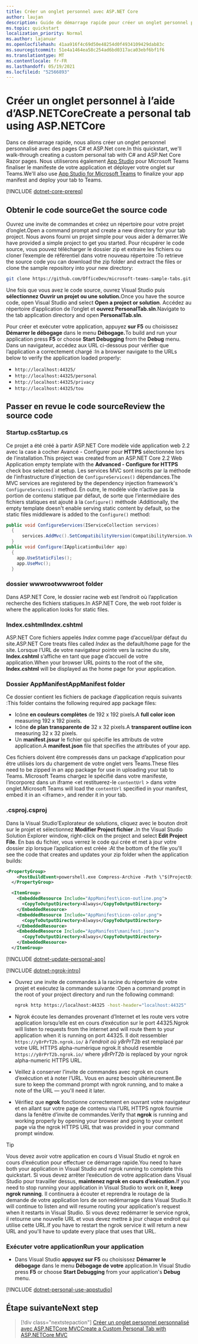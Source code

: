 ```yaml
---
title: Créer un onglet personnel avec ASP.NET Core
author: laujan
description: Guide de démarrage rapide pour créer un onglet personnel personnalisé avec ASP.NET Core.
ms.topic: quickstart
localization_priority: Normal
ms.author: lajanuar
ms.openlocfilehash: 41aa916f4c69d50e48254d0f4934109429dab83c
ms.sourcegitcommit: 51e4a1464ea58c254ad6bd0317aca03ebf6bf1f6
ms.translationtype: MT
ms.contentlocale: fr-FR
ms.lasthandoff: 05/19/2021
ms.locfileid: "52566893"
---
```

# <a name="create-a-personal-tab-using-aspnetcore"></a><span data-ttu-id="ceacb-103">Créer un onglet personnel à l’aide d’ASP.NETCore</span><span class="sxs-lookup"><span data-stu-id="ceacb-103">Create a personal tab using ASP.NETCore</span></span>

<span data-ttu-id="ceacb-104">Dans ce démarrage rapide, nous allons créer un onglet personnel personnalisé avec des pages C# et ASP.Net core.</span><span class="sxs-lookup"><span data-stu-id="ceacb-104">In this quickstart, we'll walk-through creating a custom personal tab with C# and ASP.Net Core Razor pages.</span></span> <span data-ttu-id="ceacb-105">Nous utiliserons également [App Studio](~/concepts/build-and-test/app-studio-overview.md) pour Microsoft Teams finaliser le manifeste de votre application et déployer votre onglet sur Teams.</span><span class="sxs-lookup"><span data-stu-id="ceacb-105">We'll also use [App Studio for Microsoft Teams](~/concepts/build-and-test/app-studio-overview.md) to finalize your app manifest and deploy your tab to Teams.</span></span>

[!INCLUDE [dotnet-core-prereq](~/includes/tabs/dotnet-core-prereq.md)]

## <a name="get-the-source-code"></a><span data-ttu-id="ceacb-106">Obtenir le code source</span><span class="sxs-lookup"><span data-stu-id="ceacb-106">Get the source code</span></span>

<span data-ttu-id="ceacb-107">Ouvrez une invite de commandes et créez un répertoire pour votre projet d’onglet.</span><span class="sxs-lookup"><span data-stu-id="ceacb-107">Open a command prompt and create a new directory for your tab project.</span></span> <span data-ttu-id="ceacb-108">Nous avons fourni un projet simple pour vous aider à démarrer.</span><span class="sxs-lookup"><span data-stu-id="ceacb-108">We have provided a simple project to get you started.</span></span> <span data-ttu-id="ceacb-109">Pour récupérer le code source, vous pouvez télécharger le dossier zip et extraire les fichiers ou cloner l’exemple de référentiel dans votre nouveau répertoire :</span><span class="sxs-lookup"><span data-stu-id="ceacb-109">To retrieve the source code you can download the zip folder and extract the files or clone the sample repository into your new directory:</span></span>

```bash
git clone https://github.com/OfficeDev/microsoft-teams-sample-tabs.git
```

<span data-ttu-id="ceacb-110">Une fois que vous avez le code source, ouvrez Visual Studio puis **sélectionnez Ouvrir un projet ou une solution.**</span><span class="sxs-lookup"><span data-stu-id="ceacb-110">Once you have the source code, open Visual Studio and select **Open a project or solution**.</span></span> <span data-ttu-id="ceacb-111">Accédez au répertoire d’application de l’onglet et **ouvrez PersonalTab.sln**.</span><span class="sxs-lookup"><span data-stu-id="ceacb-111">Navigate to the tab application directory and open **PersonalTab.sln**.</span></span>

<span data-ttu-id="ceacb-112">Pour créer et exécuter votre application, appuyez **sur F5** ou choisissez **Démarrer le débogage** dans le menu **Débogage.**</span><span class="sxs-lookup"><span data-stu-id="ceacb-112">To build and run your application press **F5** or choose **Start Debugging** from the **Debug** menu.</span></span> <span data-ttu-id="ceacb-113">Dans un navigateur, accédez aux URL ci-dessous pour vérifier que l’application a correctement chargé :</span><span class="sxs-lookup"><span data-stu-id="ceacb-113">In a browser navigate to the URLs below to verify the application loaded properly:</span></span>

- `http://localhost:44325/`
- `http://localhost:44325/personal`
- `http://localhost:44325/privacy`
- `http://localhost:44325/tou`

## <a name="review-the-source-code"></a><span data-ttu-id="ceacb-114">Passer en revue le code source</span><span class="sxs-lookup"><span data-stu-id="ceacb-114">Review the source code</span></span>

### <a name="startupcs"></a><span data-ttu-id="ceacb-115">Startup.cs</span><span class="sxs-lookup"><span data-stu-id="ceacb-115">Startup.cs</span></span>

<span data-ttu-id="ceacb-116">Ce projet a été créé à partir ASP.NET Core modèle vide application web 2.2 avec la case à cocher Avancé - Configurer pour **HTTPS** sélectionnée lors de l’installation.</span><span class="sxs-lookup"><span data-stu-id="ceacb-116">This project was created from an ASP.NET Core 2.2 Web Application empty template with the **Advanced - Configure for HTTPS** check box selected at setup.</span></span> <span data-ttu-id="ceacb-117">Les services MVC sont inscrits par la méthode de l’infrastructure d’injection de `ConfigureServices()` dépendances.</span><span class="sxs-lookup"><span data-stu-id="ceacb-117">The MVC services are registered by the dependency injection framework's `ConfigureServices()` method.</span></span> <span data-ttu-id="ceacb-118">En outre, le modèle vide n’active pas la portion de contenu statique par défaut, de sorte que l’intermédiaire des fichiers statiques est ajouté à la `Configure()` méthode :</span><span class="sxs-lookup"><span data-stu-id="ceacb-118">Additionally, the empty template doesn't enable serving static content by default, so the static files middleware is added to the `Configure()` method:</span></span>

```csharp
public void ConfigureServices(IServiceCollection services)
  {
      services.AddMvc().SetCompatibilityVersion(CompatibilityVersion.Version_2_2);
  }
public void Configure(IApplicationBuilder app)
  {
    app.UseStaticFiles();
    app.UseMvc();
  }
```

### <a name="wwwroot-folder"></a><span data-ttu-id="ceacb-119">dossier wwwroot</span><span class="sxs-lookup"><span data-stu-id="ceacb-119">wwwroot folder</span></span>

<span data-ttu-id="ceacb-120">Dans ASP.NET Core, le dossier racine web est l’endroit où l’application recherche des fichiers statiques.</span><span class="sxs-lookup"><span data-stu-id="ceacb-120">In ASP.NET Core, the web root folder is where the application looks for static files.</span></span>

### <a name="indexcshtml"></a><span data-ttu-id="ceacb-121">Index.cshtml</span><span class="sxs-lookup"><span data-stu-id="ceacb-121">Index.cshtml</span></span>

<span data-ttu-id="ceacb-122">ASP.NET Core fichiers appelés *Index* comme page d’accueil/par défaut du site.</span><span class="sxs-lookup"><span data-stu-id="ceacb-122">ASP.NET Core treats files called *Index* as the default/home page for the site.</span></span> <span data-ttu-id="ceacb-123">Lorsque l’URL de votre navigateur pointe vers la racine du site, **Index.cshtml** s’affiche en tant que page d’accueil de votre application.</span><span class="sxs-lookup"><span data-stu-id="ceacb-123">When your browser URL points to the root of the site, **Index.cshtml** will be displayed as the home page for your application.</span></span>

### <a name="appmanifest-folder"></a><span data-ttu-id="ceacb-124">Dossier AppManifest</span><span class="sxs-lookup"><span data-stu-id="ceacb-124">AppManifest folder</span></span>

<span data-ttu-id="ceacb-125">Ce dossier contient les fichiers de package d’application requis suivants :</span><span class="sxs-lookup"><span data-stu-id="ceacb-125">This folder contains the following required app package files:</span></span>

- <span data-ttu-id="ceacb-126">Icône **en couleurs complètes** de 192 x 192 pixels.</span><span class="sxs-lookup"><span data-stu-id="ceacb-126">A **full color icon** measuring 192 x 192 pixels.</span></span>
- <span data-ttu-id="ceacb-127">Icône **de plan transparente de** 32 x 32 pixels.</span><span class="sxs-lookup"><span data-stu-id="ceacb-127">A **transparent outline icon** measuring 32 x 32 pixels.</span></span>
- <span data-ttu-id="ceacb-128">Un **manifest.jssur** le fichier qui spécifie les attributs de votre application.</span><span class="sxs-lookup"><span data-stu-id="ceacb-128">A **manifest.json** file that specifies the attributes of your app.</span></span>

<span data-ttu-id="ceacb-129">Ces fichiers doivent être compressés dans un package d’application pour être utilisés lors du chargement de votre onglet vers Teams.</span><span class="sxs-lookup"><span data-stu-id="ceacb-129">These files need to be zipped in an app package for use in uploading your tab to Teams.</span></span> <span data-ttu-id="ceacb-130">Microsoft Teams chargez le spécifié dans votre manifeste, l’incorporez dans un iframe <et restituerez-le `contentUrl` \> dans votre onglet.</span><span class="sxs-lookup"><span data-stu-id="ceacb-130">Microsoft Teams will load the `contentUrl` specified in your manifest, embed it in an <iframe\>, and render it in your tab.</span></span>

### <a name="csproj"></a><span data-ttu-id="ceacb-131">.csproj</span><span class="sxs-lookup"><span data-stu-id="ceacb-131">.csproj</span></span>

<span data-ttu-id="ceacb-132">Dans la Visual Studio’Explorateur de solutions, cliquez avec le bouton droit sur le projet et sélectionnez **Modifier Project fichier .**</span><span class="sxs-lookup"><span data-stu-id="ceacb-132">In the Visual Studio Solution Explorer window, right-click on the project and select **Edit Project File**.</span></span> <span data-ttu-id="ceacb-133">En bas du fichier, vous verrez le code qui crée et met à jour votre dossier zip lorsque l’application est créée :</span><span class="sxs-lookup"><span data-stu-id="ceacb-133">At the bottom of the file you'll see the code that creates and updates your zip folder when the application builds:</span></span>

```xml
<PropertyGroup>
    <PostBuildEvent>powershell.exe Compress-Archive -Path \"$(ProjectDir)AppManifest\*\" -DestinationPath \"$(TargetDir)tab.zip\" -Force</PostBuildEvent>
  </PropertyGroup>

  <ItemGroup>
    <EmbeddedResource Include="AppManifest\icon-outline.png">
      <CopyToOutputDirectory>Always</CopyToOutputDirectory>
    </EmbeddedResource>
    <EmbeddedResource Include="AppManifest\icon-color.png">
      <CopyToOutputDirectory>Always</CopyToOutputDirectory>
    </EmbeddedResource>
    <EmbeddedResource Include="AppManifest\manifest.json">
      <CopyToOutputDirectory>Always</CopyToOutputDirectory>
    </EmbeddedResource>
  </ItemGroup>
```

[!INCLUDE  [dotnet-update-personal-app](~/includes/tabs/dotnet-update-personal-app.md)]

[!INCLUDE [dotnet-ngrok-intro](~/includes/tabs/dotnet-ngrok-intro.md)]

- <span data-ttu-id="ceacb-134">Ouvrez une invite de commandes à la racine du répertoire de votre projet et exécutez la commande suivante :</span><span class="sxs-lookup"><span data-stu-id="ceacb-134">Open a command prompt in the root of your project directory and run the following command:</span></span>

    ```bash
    ngrok http https://localhost:44325 -host-header="localhost:44325"
    ```

- <span data-ttu-id="ceacb-135">Ngrok écoute les demandes provenant d’Internet et les route vers votre application lorsqu’elle est en cours d’exécution sur le port 44325.</span><span class="sxs-lookup"><span data-stu-id="ceacb-135">Ngrok will listen to requests from the internet and will route them to your application when it is running on port 44325.</span></span>  <span data-ttu-id="ceacb-136">Il doit ressembler `https://y8rPrT2b.ngrok.io/` à *l’endroit où y8rPrT2b* est remplacé par votre URL HTTPS alpha-numérique ngrok.</span><span class="sxs-lookup"><span data-stu-id="ceacb-136">It should resemble `https://y8rPrT2b.ngrok.io/` where *y8rPrT2b* is replaced by your ngrok alpha-numeric HTTPS URL.</span></span>

- <span data-ttu-id="ceacb-137">Veillez à conserver l’invite de commandes avec ngrok en cours d’exécution et à noter l’URL. Vous en aurez besoin ultérieurement.</span><span class="sxs-lookup"><span data-stu-id="ceacb-137">Be sure to keep the command prompt with ngrok running, and to make a note of the URL — you'll need it later.</span></span>

- <span data-ttu-id="ceacb-138">Vérifiez que **ngrok** fonctionne correctement en ouvrant votre navigateur et en allant sur votre page de contenu via l’URL HTTPS ngrok fournie dans la fenêtre d’invite de commandes.</span><span class="sxs-lookup"><span data-stu-id="ceacb-138">Verify that **ngrok** is running and working properly by opening your browser and going to your content page via the ngrok HTTPS URL that was provided in your command prompt window.</span></span>

>[!TIP]
><span data-ttu-id="ceacb-139">Vous devez avoir votre application en cours d Visual Studio et ngrok en cours d’exécution pour effectuer ce démarrage rapide.</span><span class="sxs-lookup"><span data-stu-id="ceacb-139">You need to have both your application in Visual Studio and ngrok running to complete this quickstart.</span></span> <span data-ttu-id="ceacb-140">Si vous devez arrêter l’exécution de votre application dans Visual Studio pour travailler dessus, **maintenez ngrok en cours d’exécution.**</span><span class="sxs-lookup"><span data-stu-id="ceacb-140">If you need to stop running your application in Visual Studio to work on it, **keep ngrok running**.</span></span> <span data-ttu-id="ceacb-141">Il continuera à écouter et reprendra le routage de la demande de votre application lors de son redémarrage dans Visual Studio.</span><span class="sxs-lookup"><span data-stu-id="ceacb-141">It will continue to listen and will resume routing your application's request when it restarts in Visual Studio.</span></span> <span data-ttu-id="ceacb-142">Si vous devez redémarrer le service ngrok, il retourne une nouvelle URL et vous devez mettre à jour chaque endroit qui utilise cette URL.</span><span class="sxs-lookup"><span data-stu-id="ceacb-142">If you have to restart the ngrok service it will return a new URL and you'll have to update every place that uses that URL.</span></span>

### <a name="run-your-application"></a><span data-ttu-id="ceacb-143">Exécuter votre application</span><span class="sxs-lookup"><span data-stu-id="ceacb-143">Run your application</span></span>

- <span data-ttu-id="ceacb-144">Dans Visual Studio **appuyez sur F5** ou choisissez **Démarrer le débogage** dans le menu **Débogage de votre** application.</span><span class="sxs-lookup"><span data-stu-id="ceacb-144">In Visual Studio press **F5** or choose **Start Debugging** from your application's **Debug** menu.</span></span>

[!INCLUDE [dotnet-personal-use-appstudio](~/includes/tabs/dotnet-personal-use-appstudio.md)]

## <a name="next-step"></a><span data-ttu-id="ceacb-145">Étape suivante</span><span class="sxs-lookup"><span data-stu-id="ceacb-145">Next step</span></span>

> [!div class="nextstepaction"]
> [<span data-ttu-id="ceacb-146">Créer un onglet personnel personnalisé avec ASP.NETCore MVC</span><span class="sxs-lookup"><span data-stu-id="ceacb-146">Create a Custom Personal Tab with ASP.NETCore MVC</span></span>](~/tabs/quickstarts/create-personal-tab-dotnet-core-mvc.md)
